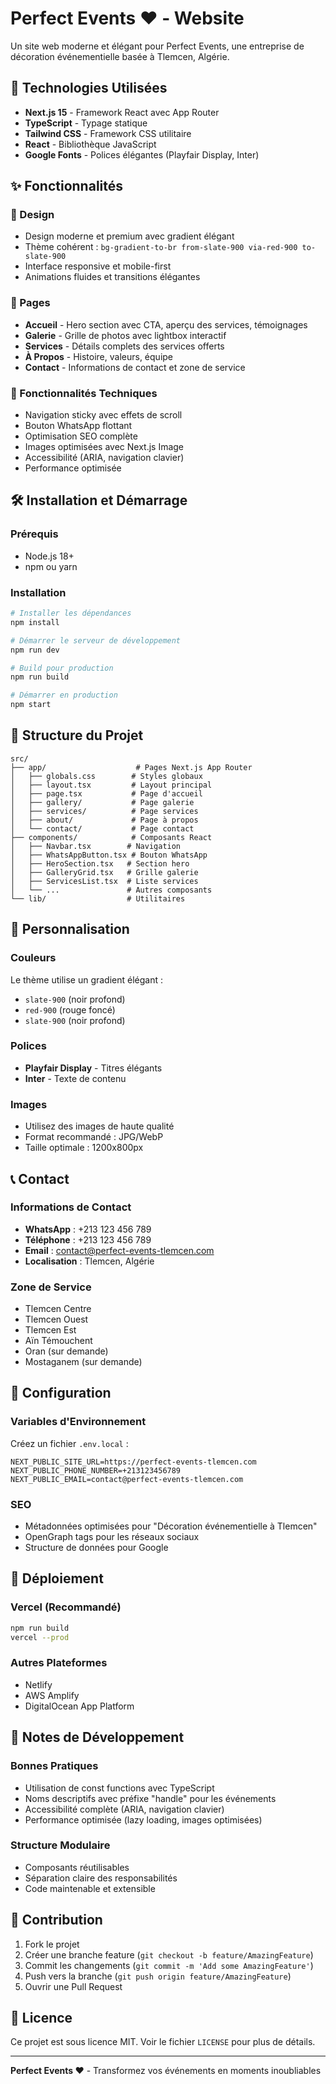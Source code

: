 # Perfect Events ❤️ - Website

Un site web moderne et élégant pour Perfect Events, une entreprise de décoration événementielle basée à Tlemcen, Algérie.

## 🚀 Technologies Utilisées

- **Next.js 15** - Framework React avec App Router
- **TypeScript** - Typage statique
- **Tailwind CSS** - Framework CSS utilitaire
- **React** - Bibliothèque JavaScript
- **Google Fonts** - Polices élégantes (Playfair Display, Inter)

## ✨ Fonctionnalités

### 🎨 Design
- Design moderne et premium avec gradient élégant
- Thème cohérent : `bg-gradient-to-br from-slate-900 via-red-900 to-slate-900`
- Interface responsive et mobile-first
- Animations fluides et transitions élégantes

### 📱 Pages
- **Accueil** - Hero section avec CTA, aperçu des services, témoignages
- **Galerie** - Grille de photos avec lightbox interactif
- **Services** - Détails complets des services offerts
- **À Propos** - Histoire, valeurs, équipe
- **Contact** - Informations de contact et zone de service

### 🔧 Fonctionnalités Techniques
- Navigation sticky avec effets de scroll
- Bouton WhatsApp flottant
- Optimisation SEO complète
- Images optimisées avec Next.js Image
- Accessibilité (ARIA, navigation clavier)
- Performance optimisée

## 🛠️ Installation et Démarrage

### Prérequis
- Node.js 18+ 
- npm ou yarn

### Installation
```bash
# Installer les dépendances
npm install

# Démarrer le serveur de développement
npm run dev

# Build pour production
npm run build

# Démarrer en production
npm start
```

## 📁 Structure du Projet

```
src/
├── app/                    # Pages Next.js App Router
│   ├── globals.css        # Styles globaux
│   ├── layout.tsx         # Layout principal
│   ├── page.tsx           # Page d'accueil
│   ├── gallery/           # Page galerie
│   ├── services/          # Page services
│   ├── about/             # Page à propos
│   └── contact/           # Page contact
├── components/            # Composants React
│   ├── Navbar.tsx        # Navigation
│   ├── WhatsAppButton.tsx # Bouton WhatsApp
│   ├── HeroSection.tsx   # Section hero
│   ├── GalleryGrid.tsx   # Grille galerie
│   ├── ServicesList.tsx  # Liste services
│   └── ...               # Autres composants
└── lib/                  # Utilitaires
```

## 🎨 Personnalisation

### Couleurs
Le thème utilise un gradient élégant :
- `slate-900` (noir profond)
- `red-900` (rouge foncé)
- `slate-900` (noir profond)

### Polices
- **Playfair Display** - Titres élégants
- **Inter** - Texte de contenu

### Images
- Utilisez des images de haute qualité
- Format recommandé : JPG/WebP
- Taille optimale : 1200x800px

## 📞 Contact

### Informations de Contact
- **WhatsApp** : +213 123 456 789
- **Téléphone** : +213 123 456 789
- **Email** : contact@perfect-events-tlemcen.com
- **Localisation** : Tlemcen, Algérie

### Zone de Service
- Tlemcen Centre
- Tlemcen Ouest
- Tlemcen Est
- Aïn Témouchent
- Oran (sur demande)
- Mostaganem (sur demande)

## 🔧 Configuration

### Variables d'Environnement
Créez un fichier `.env.local` :
```env
NEXT_PUBLIC_SITE_URL=https://perfect-events-tlemcen.com
NEXT_PUBLIC_PHONE_NUMBER=+213123456789
NEXT_PUBLIC_EMAIL=contact@perfect-events-tlemcen.com
```

### SEO
- Métadonnées optimisées pour "Décoration événementielle à Tlemcen"
- OpenGraph tags pour les réseaux sociaux
- Structure de données pour Google

## 🚀 Déploiement

### Vercel (Recommandé)
```bash
npm run build
vercel --prod
```

### Autres Plateformes
- Netlify
- AWS Amplify
- DigitalOcean App Platform

## 📝 Notes de Développement

### Bonnes Pratiques
- Utilisation de const functions avec TypeScript
- Noms descriptifs avec préfixe "handle" pour les événements
- Accessibilité complète (ARIA, navigation clavier)
- Performance optimisée (lazy loading, images optimisées)

### Structure Modulaire
- Composants réutilisables
- Séparation claire des responsabilités
- Code maintenable et extensible

## 🤝 Contribution

1. Fork le projet
2. Créer une branche feature (`git checkout -b feature/AmazingFeature`)
3. Commit les changements (`git commit -m 'Add some AmazingFeature'`)
4. Push vers la branche (`git push origin feature/AmazingFeature`)
5. Ouvrir une Pull Request

## 📄 Licence

Ce projet est sous licence MIT. Voir le fichier `LICENSE` pour plus de détails.

---

**Perfect Events ❤️** - Transformez vos événements en moments inoubliables 